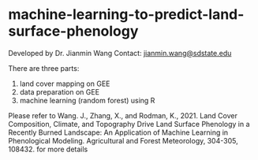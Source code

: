# machine-learning-to-predict-land-surface-phenology
Developed by Dr. Jianmin Wang 
Contact: jianmin.wang@sdstate.edu

There are three parts:
  1. land cover mapping on GEE
  2. data preparation on GEE
  3. machine learning (random forest) using R
 
 Please refer to 
 Wang. J., Zhang, X., and Rodman, K., 2021. Land Cover Composition, Climate, and Topography Drive Land Surface Phenology in a Recently Burned Landscape: An Application of Machine Learning in Phenological Modeling. Agricultural and Forest Meteorology, 304-305, 108432. 
 for more details
